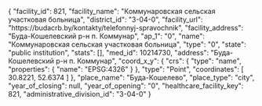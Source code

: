 {
    "facility_id": 821,
    "facility_name": "Коммунаровская сельская участковая больница",
    "district_id": "3-04-0",
    "facility_url": "https:\/\/budacrb.by\/kontakty\/telefonnyj-spravochnik",
    "facility_address": "Буда-Кошелевский р-н п. Коммунар",
    "ap_1": "0",
    "name": "Коммунаровская сельская участковая больница",
    "type": "0",
    "state": "public institution",
    "stats": [],
    "med_id": 10214730,
    "address": "Буда-Кошелевский р-н п. Коммунар",
    "coord_x_y": {
        "crs": {
            "type": "name",
            "properties": {
                "name": "EPSG:4326"
            }
        },
        "type": "Point",
        "coordinates": [
            30.8221,
            52.6374
        ]
    },
    "place_name": "Буда-Кошелево",
    "place_type": "city",
    "year_of_closing": null,
    "year_of_opening": "0",
    "healthcare_facility_key": 821,
    "administrative_division_id": "3-04-0"
}